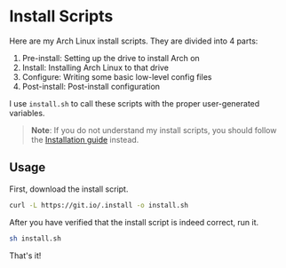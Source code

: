 # Install Scripts

Here are my Arch Linux install scripts. They are divided into 4 parts:

1. Pre-install: Setting up the drive to install Arch on
2. Install: Installing Arch Linux to that drive
3. Configure: Writing some basic low-level config files
4. Post-install: Post-install configuration

I use `install.sh` to call these scripts with the proper user-generated variables.

> **Note**: If you do not understand my install scripts, you should follow the [Installation guide][archguide] instead.

## Usage

First, download the install script.

```sh
curl -L https://git.io/.install -o install.sh
```

After you have verified that the install script is indeed correct, run it.

```sh
sh install.sh
```

That's it!

[archguide]: https://wiki.archlinux.org/index.php/Installation_guide

